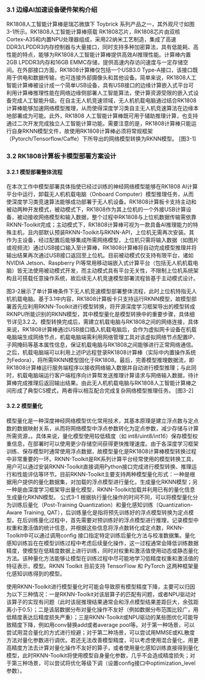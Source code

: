 ### 3.1 边缘AI加速设备硬件架构介绍

RK1808人工智能计算棒是瑞芯微旗下 Toybrick 系列产品之一，其外观尺寸如图3-1所示。RK1808人工智能计算棒搭载 RK1808芯片，RK1808芯片由双核Cortex-A35和内置NPU处理器组成，采用22纳米工艺制造，集成了高速DDR3/LPDDR3内存控制器与大量接口，同时支持多种加密算法，具有低能耗、高性能的特点，能够为RK1808人工智能计算棒提供高效AI推理性能。计算棒内置2GB LPDDR3内存和16GB EMMC存储，提供高速内存访问速度与一定存储空间。在外部接口方面，RK1808计算棒仅包括一个USB3.0 Type-A接口，该接口既用于供电和数据传输，也可连接外部摄像头和其他设备。简单来说，RK1808人工智能计算棒被设计成一个简单USB设备，具有USB接口的边缘计算嵌入式平台可利用计算棒推理性能在网络边缘侧部署人工智能算法，使计算资源受限的嵌入式设备完成人工智能升级。在自主无人机竞速领域，无人机机载电脑通过结合RK1808计算棒能够加速网络模型推理，从而使得深度学习类自主无人机竞速算法在边缘本地部署成为可能。此外，RK1808 人工智能计算棒既可用于辅助推理计算，也支持通过二次开发完成独立人工智能计算功能。需要注意的是，RK1808计算棒只能运行自身RKNN模型文件，故使用RK1808计算棒必须将常规框架（Pytorch/Tensorflow/Caffe）下所导出的网络模型转换为RKNN模型。
\[图3-1]

### 3.2 RK1808计算板卡模型部署方案设计

#### 3.2.1 模型部署整体流程

在本次工作中模型部署具体指使已经过训练的神经网络模型能够在RK1808 AI计算平台中运行，卸载无人机机载电脑（Onboard Computer）模型推理任务，从而使深度学习类竞速算法能够成功部署于无人机设备。RK1808计算板卡支持主动和被动两种开发模式，被动模式下，RK1808作为其上位机的一个外接USB计算设备，被动接收网络模型和输入数据，整个过程中RK1808与上位机数据传输需依靠RKNN-Toolkit完成；主动模式下，RK1808计算棒可视为一款具备AI推理能力的特殊主机，且内部默认预装RKNN-Toolkit与RKNN-API，上位机无需再次安装。其作为主设备，经过配置后能够集成所需网络模型，上位机只需将输入数据（如图片或视频流）通过USB接口输入至计算棒，RK1808计算棒将自动完成模型推理并将输出结果再次通过USB接口返回至上位机。目前被动模式仅支持有限平台，诸如NVIDIA Jetson、Raspberry Pi等常用移动端嵌入式计算平台（包括无人机机载电脑）皆无法使用被动模式开发，而主动模式具有平台无关性，不限制上位机系统架构且可搭载任意操作系统，故后续无人机竞速模型部署流程皆基于主动模式设计。

图3-2展示了单计算棒条件下无人机竞速模型部署整体流程，此时上位机特指无人机机载电脑。基于3.1中内容，RK1808计算板卡只支持运行RKNN模型，故模型部署首先应利用RKNN-Toolkit进行模型转换，将开源深度学习框架导出的模型转成RKNPU所能识别的RKNN模型，其中模型量化是模型转换中的重要步骤，具体细节详见3.2.2。模型转换完成后，需建立机载电脑与RK1808之间的网络连接，具体来说，RK1808计算棒通过USB接口插入机载电脑后，会作为虚拟网卡设备在机载电脑端生成网络节点，机载电脑端需利用网络管理工具对该虚拟网络节点配置IP、子网掩码等基本属性信息，保证机载电脑与RK1808之间能够进行正常网络通信。之后，机载电脑端可以利用上述IP远程登录RK1808计算棒（实际中内置操作系统为Fedora），将所需RKNN模型固化于RK1808。最后，完善模型推理数据流，即RK1808计算棒运行服务端程序以接收网络输入数据并自动进行模型推理；与此同时，机载电脑端运行客户端程序向计算帮发送推理计算请求与网络输入数据，待计算棒完成推理后返回输出结果。由此无人机机载电脑与RK1808人工智能计算棒之间形成了典型CS模式，两者得以相互配合完成复杂网络模型推理任务。
\[图3-2]

#### 3.2.2 模型量化

模型量化是一种深度神经网络模型优化常用技术，其基本原理是建立浮点数与定点数的数据映射关系，从而将网络模型中浮点参数转化为定点参数，减少存储与计算所需资源，。具体来说，量化模型使用较低精度（如 int8/uint8/int16）保存模型权重信息，在部署时可以使用更少存储空间获得更快推理速度。由于各深度学习框架训练、保存模型时通常使用浮点数据，故模型量化是RK1808计算棒模型转换过程中非常重要的一环。RKNN-Toolkit是RK系列计算平台经常使用的模型转换工具，用户可以通过安装RKNN-Toolkit直接调用Python接口完成进行模型转换、推理运行和性能评估等环节。目前RKNN-Toolkit主要支持两种模型量化形式：一种是根据用户提供的量化数据集，对加载的浮点模型进行量化，生成量化RKNN模型；另一种是由深度学习框架导出量化模型，RKNN-Toolkit加载并利用已有的量化信息生成量化RKNN模型。
公式3-1
根据执行量化操作的时间不同，可以将模型量化分为训练后量化（Post-Training Quantization）和量化感知训练（Quantization-Aware Training, QAT），后训练量化是指将预先训练好的浮点模型转换为定点模型。在后训练量化过程中，首先需要对预训练好的浮点模型进行推理，记录模型中权重和激活值的统计信息，并根据这些信息将浮点数转化成定点数，RKNN-Toolkit中可以通过调用config 接口指定特定训练后量化方法与校准数据集。量化感知训练旨在在模型训练过程中考虑后续量化操作，这一过程通常会降低训练数据精度，使模型在低精度数据上进行训练，同时对权重和激活值使用动态或静态量化方法。该种量化方法能够让模型在训练过程中尽可能地学习低精度权重和激活值的特征表示，模型。RKNN Toolkit 目前支持 TensorFlow 和 PyTorch 这两种框架量化感知训练得到的模型。

使用RKNN-Toolkit进行模型量化时可能会导致原有模型精度下降，主要可以归因为以下三种情况：一是RKNN-Toolkit对该层算子的匹配有问题，或者NPU驱动对该算子的实现有问题（此时该层推理结果通常会和浮点模型结果差距巨大，余弦距离小于0.5）；二是该层数据分布对量化操作不友好（例如数据分布范围比较广，用低精度表达后精度损失严重）；三是RKNN-Toolkit或NPU驱动的某些图优化可能导致精度下降，例如用conv替换add或者average pool等。对于第一种场景，可以尝试用混合量化的方式进行规避；对于第二种场景，可以尝试用MMSE或KL散度方法对量化参数进行调优。若还无法改善模型精度，可以考虑使用混合量化，用更高精度方法去计算对量化操作不友好的算子，或者使用量化感知训练直接得到量化模型，此时RKNN-Toolkit将使用模型自身量化参数，几乎不会造成精度损失；对于第三种场景，可以尝试将优化等级下调（设置config接口中optimization_level参数）。
 


